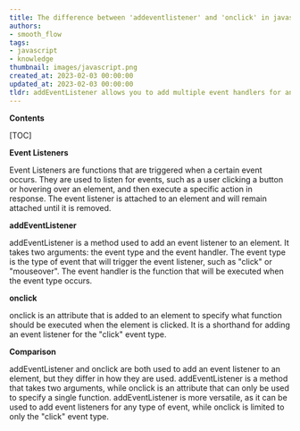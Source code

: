 ```yaml
---
title: The difference between 'addeventlistener' and 'onclick' in javascript
authors:
- smooth_flow
tags:
- javascript
- knowledge
thumbnail: images/javascript.png
created_at: 2023-02-03 00:00:00
updated_at: 2023-02-03 00:00:00
tldr: addEventListener allows you to add multiple event handlers for an element, whereas onclick only allows one.
---
```


**Contents**

[TOC]

**Event Listeners**

Event Listeners are functions that are triggered when a certain event occurs. They are used to listen for events, such as a user clicking a button or hovering over an element, and then execute a specific action in response. The event listener is attached to an element and will remain attached until it is removed.

**addEventListener**

addEventListener is a method used to add an event listener to an element. It takes two arguments: the event type and the event handler. The event type is the type of event that will trigger the event listener, such as "click" or "mouseover". The event handler is the function that will be executed when the event type occurs.

**onclick**

onclick is an attribute that is added to an element to specify what function should be executed when the element is clicked. It is a shorthand for adding an event listener for the "click" event type.

**Comparison**

addEventListener and onclick are both used to add an event listener to an element, but they differ in how they are used. addEventListener is a method that takes two arguments, while onclick is an attribute that can only be used to specify a single function. addEventListener is more versatile, as it can be used to add event listeners for any type of event, while onclick is limited to only the "click" event type.
